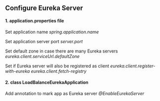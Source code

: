 ## Configure Eureka Server


#### 1. application.properties file

Set application name
*spring.application.name*
 
Set application server port
*server.port*

Set default zone in case there are many Eureka servers
*eureka.client.serviceUrl.defaultZone*

Set if Eureka server will also be registered as client
*eureka.client.register-with-eureka*
*eureka.client.fetch-registry*



#### 2. class LoadBalanceEurekaApplication

Add annotation to mark app as Eureka server
*@EnableEurekaServer*